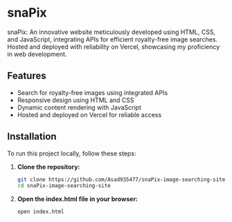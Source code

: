 # snaPix

snaPix: An innovative website meticulously developed using HTML, CSS, and JavaScript, integrating APIs for efficient royalty-free image searches. Hosted and deployed with reliability on Vercel, showcasing my proficiency in web development.


## Features

- Search for royalty-free images using integrated APIs
- Responsive design using HTML and CSS
- Dynamic content rendering with JavaScript
- Hosted and deployed on Vercel for reliable access

## Installation

To run this project locally, follow these steps:

1. **Clone the repository:**
    ```bash
    git clone https://github.com/Asad935477/snaPix-image-searching-site.git
    cd snaPix-image-searching-site
    ```

2. **Open the index.html file in your browser:**
    ```bash
    open index.html
    ```

